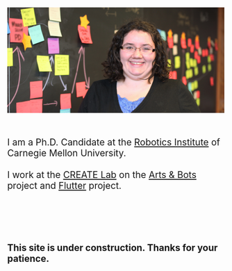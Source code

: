 <p style="font-size: 150%; ">
<img src="/images/IMG_6629_noglare.jpg" alt="portrait" style="width: 500px; margin-top: 50px; margin-bottom: 50px;"/>I am a Ph.D. Candidate at the <a href="http://ri.cmu.edu/">Robotics Institute</a> of Carnegie Mellon University.
<br>
<br>
I work at the <a href="http://www.cmucreatelab.org">CREATE Lab</a> on the <a href="http://www.cmucreatelab.org/projects/Arts_&_Bots">Arts & Bots</a> project and  <a href="http://www.cmucreatelab.org/projects/Flutterproject">Flutter</a> project.
</p>

<br>
<br>
<br>
<br>

## [](#header-3)This site is under construction. Thanks for your patience.
